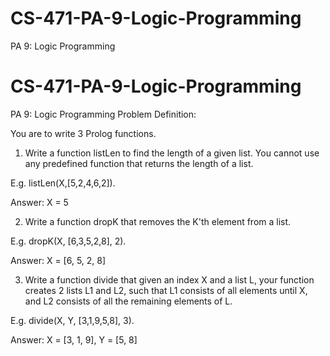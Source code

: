 # CS-471-PA-9-Logic-Programming
PA 9: Logic Programming

# CS-471-PA-9-Logic-Programming
PA 9: Logic Programming
Problem Definition:

You are to write 3 Prolog functions. 

1. Write a function listLen to find the length of a given list. You cannot use any predefined function that returns the length of a list.

E.g. listLen(X,[5,2,4,6,2]).

Answer: X = 5

2. Write a function dropK that removes the K'th element from a list.

E.g. dropK(X, [6,3,5,2,8], 2).

Answer: X = [6, 5, 2, 8]

3. Write a function divide that given an index X and a list L, your function creates 2 lists L1 and L2, such that L1 consists of all elements until X, and L2 consists of all the remaining elements of L.

E.g. divide(X, Y, [3,1,9,5,8], 3).

Answer: X = [3, 1, 9],
Y = [5, 8]
